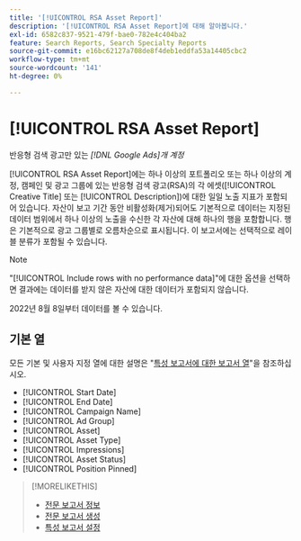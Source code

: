 ```yaml
---
title: '[!UICONTROL RSA Asset Report]'
description: '[!UICONTROL RSA Asset Report]에 대해 알아봅니다.'
exl-id: 6582c837-9521-479f-bae0-782e4c404ba2
feature: Search Reports, Search Specialty Reports
source-git-commit: e16bc62127a708de8f4deb1eddfa53a14405cbc2
workflow-type: tm+mt
source-wordcount: '141'
ht-degree: 0%

---
```


# [!UICONTROL RSA Asset Report]

반응형 검색 광고만 있는 *[!DNL Google Ads]개 계정*

[!UICONTROL RSA Asset Report]에는 하나 이상의 포트폴리오 또는 하나 이상의 계정, 캠페인 및 광고 그룹에 있는 반응형 검색 광고(RSA)의 각 에셋([!UICONTROL Creative Title] 또는 [!UICONTROL Description])에 대한 일일 노출 지표가 포함되어 있습니다. 자산이 보고 기간 동안 비활성화(제거)되어도 기본적으로 데이터는 지정된 데이터 범위에서 하나 이상의 노출을 수신한 각 자산에 대해 하나의 행을 포함합니다. 행은 기본적으로 광고 그룹별로 오름차순으로 표시됩니다. 이 보고서에는 선택적으로 레이블 분류가 포함될 수 있습니다.

>[!NOTE]
>
>&quot;[!UICONTROL Include rows with no performance data]&quot;에 대한 옵션을 선택하면 결과에는 데이터를 받지 않은 자산에 대한 데이터가 포함되지 않습니다.

2022년 8월 8일부터 데이터를 볼 수 있습니다.<!-- Later: You can view data for the previous 36 months. -->

## 기본 열

모든 기본 및 사용자 지정 열에 대한 설명은 &quot;[특성 보고서에 대한 보고서 열](specialty-report-columns.md)&quot;을 참조하십시오.

* [!UICONTROL Start Date]
* [!UICONTROL End Date]
* [!UICONTROL Campaign Name]
* [!UICONTROL Ad Group]
* [!UICONTROL Asset]
* [!UICONTROL Asset Type]
* [!UICONTROL Impressions]
* [!UICONTROL Asset Status]
* [!UICONTROL Position Pinned]

>[!MORELIKETHIS]
>
>* [전문 보고서 정보](specialty-report-about.md)
>* [전문 보고서 생성](specialty-report-generate.md)
>* [특성 보고서 설정](specialty-report-settings.md)
